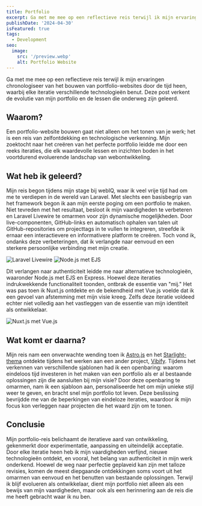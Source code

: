 ```yaml
---
title: Portfolio
excerpt: Ga met me mee op een reflectieve reis terwijl ik mijn ervaringen chronologiseer van het bouwen van portfolio-websites door de tijd heen, waarbij elke iteratie verschillende technologieën benut. Deze post verkent de evolutie van mijn portfolio en de lessen die onderweg zijn geleerd.
publishDate: '2024-04-30'
isFeatured: true
tags:
  - Development
seo:
  image:
    src: '/preview.webp'
    alt: Portfolio Website
---
```



Ga met me mee op een reflectieve reis terwijl ik mijn ervaringen chronologiseer van het bouwen van portfolio-websites door de tijd heen, waarbij elke iteratie verschillende technologieën benut. Deze post verkent de evolutie van mijn portfolio en de lessen die onderweg zijn geleerd.

## Waarom?

Een portfolio-website bouwen gaat niet alleen om het tonen van je werk; het is een reis van zelfontdekking en technologische verkenning. Mijn zoektocht naar het creëren van het perfecte portfolio leidde me door een reeks iteraties, die elk waardevolle lessen en inzichten boden in het voortdurend evoluerende landschap van webontwikkeling.

## Wat heb ik geleerd?

Mijn reis begon tijdens mijn stage bij webIQ, waar ik veel vrije tijd had om me te verdiepen in de wereld van Laravel. Met slechts een basisbegrip van het framework begon ik aan mijn eerste poging om een portfolio te maken. Niet tevreden met het resultaat, besloot ik mijn vaardigheden te verbeteren en Laravel Livewire te omarmen voor zijn dynamische mogelijkheden. Door live-componenten, GitHub-links en automatisch ophalen van talen uit GitHub-repositories om projecttags in te vullen te integreren, streefde ik ernaar een interactievere en informativere platform te creëren. Toch vond ik, ondanks deze verbeteringen, dat ik verlangde naar eenvoud en een sterkere persoonlijke verbinding met mijn creatie.

![Laravel Livewire](/portfolio/laravel-livewire.webp)
![Node.js met EJS](/portfolio/ejs.webp)

Dit verlangen naar authenticiteit leidde me naar alternatieve technologieën, waaronder Node.js met EJS en Express. Hoewel deze iteraties indrukwekkende functionaliteit toonden, ontbrak de essentie van "mij." Het was pas toen ik Nuxt.js ontdekte en de bekendheid met Vue.js voelde dat ik een gevoel van afstemming met mijn visie kreeg. Zelfs deze iteratie voldeed echter niet volledig aan het vastleggen van de essentie van mijn identiteit als ontwikkelaar.

![Nuxt.js met Vue.js](/portfolio/nuxt.webp)


## Wat komt er daarna?

Mijn reis nam een onverwachte wending toen ik [Astro.js](https://astro.build/) en het [Starlight-thema](https://starlight.astro.build/) ontdekte tijdens het werken aan een ander project, [Vibify](https://vibify-docs.justinjongstra.nl). Tijdens het verkennen van verschillende sjablonen had ik een openbaring: waarom eindeloos tijd investeren in het maken van een portfolio als er al bestaande oplossingen zijn die aansluiten bij mijn visie? Door deze openbaring te omarmen, nam ik een sjabloon aan, personaliseerde het om mijn unieke stijl weer te geven, en bracht snel mijn portfolio tot leven. Deze beslissing bevrijdde me van de beperkingen van eindeloze iteraties, waardoor ik mijn focus kon verleggen naar projecten die het waard zijn om te tonen.

## Conclusie

Mijn portfolio-reis belichaamt de iteratieve aard van ontwikkeling, gekenmerkt door experimentatie, aanpassing en uiteindelijk acceptatie. Door elke iteratie heen heb ik mijn vaardigheden verfijnd, nieuwe technologieën ontdekt, en vooral, het belang van authenticiteit in mijn werk onderkend. Hoewel de weg naar perfectie geplaveid kan zijn met talloze revisies, komen de meest diepgaande ontdekkingen soms voort uit het omarmen van eenvoud en het benutten van bestaande oplossingen. Terwijl ik blijf evolueren als ontwikkelaar, dient mijn portfolio niet alleen als een bewijs van mijn vaardigheden, maar ook als een herinnering aan de reis die me heeft gebracht waar ik nu ben.
